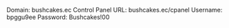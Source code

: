 Domain: bushcakes.ec
Control Panel URL: bushcakes.ec/cpanel
Username: bpggu9ee
Password: Bushcakes!00